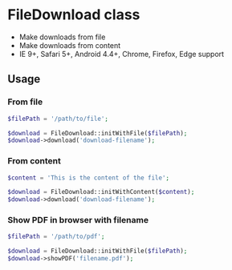 # FileDownload class

- Make downloads from file
- Make downloads from content
- IE 9+, Safari 5+, Android 4.4+, Chrome, Firefox, Edge support

## Usage

### From file

```PHP
$filePath = '/path/to/file';

$download = FileDownload::initWithFile($filePath);
$download->download('download-filename');
```

### From content

```PHP
$content = 'This is the content of the file';

$download = FileDownload::initWithContent($content);
$download->download('download-filename');
```

### Show PDF in browser with filename

```PHP
$filePath = '/path/to/pdf';

$download = FileDownload::initWithFile($filePath);
$download->showPDF('filename.pdf');
```
